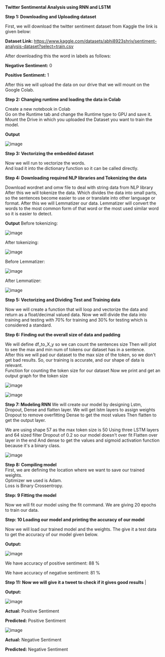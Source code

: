 **Twitter Sentimental Analysis using RNN and LSTM**

**Step 1: Downloading and Uploading dataset**

 First, we will download the twitter sentiment dataset from Kaggle the link is given below:

 **Dataset Link:** https://www.kaggle.com/datasets/abhi8923shriv/sentiment-analysis-dataset?select=train.csv

 After downloading this the word in labels as follows:

 **Negative Sentiment:** 0

 **Positive Sentiment:** 1

 After this we will upload the data on our drive that we will mount on the Google Colab.

 **Step 2: Changing runtime and loading the data in Colab**

Create a new notebook in Colab\
Go on the Runtime tab and change the Runtime type to GPU and save it.
Mount the Drive in which you uploaded the Dataset you want to train the model. 

**Output**

![image](https://user-images.githubusercontent.com/73955220/210324947-b333a83b-66df-4c61-8f55-f8148b6f8483.png)


 **Step 3: Vectorizing the embedded dataset**                      

Now we will run  to vectorize the words.         
And load it into the dictionary function so it can be called directly.                                                         


**Step 4: Downloading required NLP libraries and Tokenizing the data** 

Download wordnet and omw file to deal with string data from NLP library After this we will tokenize the data. Which divides the data into small parts, so the sentences become easier to use or translate into other language or format. After this we will Lemmatizer our data. Lemmatizer will convert the words to the most common form of that word or the most used similar word so it is easier to  detect.


  
**Output**
Before tokenizing:

![image](https://user-images.githubusercontent.com/73955220/210325887-843e3cad-92bf-4909-a504-8c6ae872d1ba.png)

 After tokenizing:

![image](https://user-images.githubusercontent.com/73955220/210325948-d0a25ea6-cdc9-44f0-8c73-be9937a73b98.png)

Before Lemmatizer:

![image](https://user-images.githubusercontent.com/73955220/210326015-50620f78-81bb-47af-9705-c7a159651d4d.png)

After Lemmatizer:

![image](https://user-images.githubusercontent.com/73955220/210326051-13912715-c88b-4bdc-bfc4-7fa1b399d485.png)



**Step 5: Vectorizing and Dividing Test and Training data**

Now we will create a function that will loop and vectorize the data and return as a float/decimal valued data.
Now we will divide the data into training and testing with 70% for training and 30% for testing which is considered a standard.

**Step 6: Finding out the overall size of data and padding** 

We will define df_to_X\_y so we can count the sentences size
Then will plot to see the max and min num of tokens our dataset has in a sentence.                                                       
After this we will pad our dataset to the max size of the token, so we don't get bad results. So, our training is accurate, and our shape of data is relevant.         
Function for counting the token size for our dataset
Now we print and get an output graph for the token size

![image](https://user-images.githubusercontent.com/73955220/210326719-520c7306-af5e-4a2e-8a56-50abbc28b5ba.png)

![image](https://user-images.githubusercontent.com/73955220/210326736-c7062520-4a05-4283-a900-88e71aaa799a.png)

**Step 7: Modeling RNN**
We will create our model by designing Lstm, Dropout, Dense and flatten layer. We will get lstm layers to assign weights Dropout to remove overfitting Dense to get the most values Then flatten to get the output layer.
 
 We are using shape 57 as the max token size is 50
 Using three LSTM layers and 64 sized filter
 Dropout of 0.2 so our model doesn't over fit
 Flatten over layer in the end
 And dense to get the values and sigmoid activation function because it's a binary class.

![image](https://user-images.githubusercontent.com/73955220/210327272-0038c75f-2233-423f-89d8-5e87b5eb9a55.png)

**Step 8: Compiling model**                                     
First, we are defining the location where we want to save our trained weights.                                                
Optimizer we used is Adam.                                        
Loss is Binary Crossentropy.                                     


**Step: 9 Fitting the model**

Now we will fit our model using the fit command. 
We are giving 20 epochs to train our data.

**Step: 10 Loading our model and printing the accuracy of our model**

Now we will load our trained model and the weights.
The give it a test data to get the accuracy of our model given below.

 **Output:**

![image](https://user-images.githubusercontent.com/73955220/210327787-5da9b6d7-80da-4d40-9b7a-78e8a758d47a.png)


We have accuracy of positive sentiment: 88 %

We have accuracy of negative sentiment: 81 %

**Step 11: Now we will give it a tweet to check if it gives good results**                                                          |

**Output:**

![image](https://user-images.githubusercontent.com/73955220/210328333-93c3a377-ee1d-4cb0-a8fc-ab0ded7a698f.png)


**Actual:** Positive Sentiment

**Predicted:** Positive Sentiment

![image](https://user-images.githubusercontent.com/73955220/210328497-ed7f2661-f7ae-4ad5-8590-5bf2f00078b7.png)

 **Actual:** Negative Sentiment

 **Predicted:** Negative Sentiment

